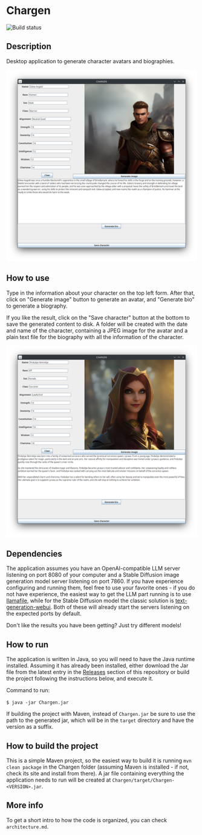 # Chargen

![Build status](https://github.com/ceccon-t/Chargen/actions/workflows/main-workflow.yml/badge.svg "Build status")

## Description

Desktop application to generate character avatars and biographies.

![Avatar and biography filled for Human Male Warrior character Gilew Aegold](https://raw.githubusercontent.com/ceccon-t/Chargen/main/images/Chargen_v1-0-0_sc0.png "Avatar and biography filled for Human Male Warrior character Gilew Aegold")

## How to use

Type in the information about your character on the top left form. After that, click on "Generate image" button to generate an avatar, and "Generate bio" to generate a biography.

If you like the result, click on the "Save character" button at the bottom to save the generated content to disk. A folder will be created with the date and name of the character, containing a JPEG image for the avatar and a plain text file for the biography with all the information of the character.

![Avatar and biography filled for Elf Female Sorcerer character Finduilye Nimrielye](https://raw.githubusercontent.com/ceccon-t/Chargen/main/images/Chargen_v1-0-0_sc1.png "Avatar and biography filled for Elf Female Sorcerer character Finduilye Nimrielye")


## Dependencies

The application assumes you have an OpenAI-compatible LLM server listening on port 8080 of your computer and a Stable Diffusion image generation model server listening on port 7860. If you have experience configuring and running them, feel free to use your favorite ones - if you do not have experience, the easiest way to get the LLM part running is to use [llamafile](https://github.com/mozilla-Ocho/llamafile), while for the Stable Diffusion model the classic solution is [text-generation-webui](https://github.com/oobabooga/text-generation-webui). Both of these will already start the servers listening on the expected ports by default.

Don't like the results you have been getting? Just try different models!

## How to run

The application is written in Java, so you will need to have the Java runtime installed. Assuming it has already been installed, either download the Jar file from the latest entry in the [Releases](https://github.com/ceccon-t/Chargen/releases) section of this repository or build the project following the instructions below, and execute it.

Command to run:

`$ java -jar Chargen.jar`

If building the project with Maven, instead of `Chargen.jar` be sure to use the path to the generated jar, which will be in the `target` directory and have the version as a suffix.

## How to build the project

This is a simple Maven project, so the easiest way to build it is running `mvn clean package` in the Chargen folder (assuming Maven is installed - if not, check its site and install from there). A jar file containing everything the application needs to run will be created at `Chargen/target/Chargen-<VERSION>.jar`.

## More info

To get a short intro to how the code is organized, you can check `architecture.md`.

